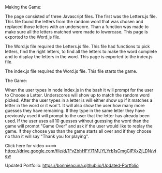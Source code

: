 Making the Game:

The page consisted of three Javascript files.  The first was the Letters.js file.  This file found the letters from the random word that was chosen and replaced those letters with an underscore.  Than a function was made to make sure all the letters matched were made to lowercase.  This page is exported to the Word.js file.

The Word.js file required the Letters.js file.  This file had functions to pick letters, find the right letters, to find all the letters to make the word complete and to display the letters in the word.  This page is exported to the index.js file.

The index.js file required the Word.js file.  This file starts the game.  

The Game:

When the user types in node index.js in the bash it will prompt for the user to Choose a Letter.  Underscores will show up to match the random word picked.  After the user types in a letter is will either show up if it matches a letter in the word or it won't.  It will also show the user how many more guesses they have remaining.  If they type in the same letter they have previously used it will prompt to the user that the letter has already been used.  If the user uses all 10 guesses without guessing the word than the game will prompt "Game Over" and ask if the user would like to replay the game.  If they choose yes than the game starts all over and if they choose no than it will say "Thank you for playing".





Click here for video ====> https://drive.google.com/file/d/1FvZbhHFY71MUYLYrb1sCmgCiPXxZjLDN/view

Updated Portfolio: https://bonnieacuna.github.io/Updated-Portfolio
